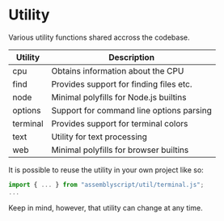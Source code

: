 Utility
=======

Various utility functions shared accross the codebase.

| Utility  | Description
|----------|-------------------------------------------
| cpu      | Obtains information about the CPU
| find     | Provides support for finding files etc.
| node     | Minimal polyfills for Node.js builtins
| options  | Support for command line options parsing
| terminal | Provides support for terminal colors
| text     | Utility for text processing
| web      | Minimal polyfills for browser builtins

It is possible to reuse the utility in your own project like so:

```ts
import { ... } from "assemblyscript/util/terminal.js";
...
```

Keep in mind, however, that utility can change at any time.
